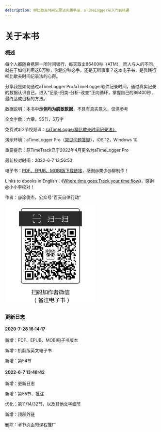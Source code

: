 ```yaml
---
description: 柳比歇夫时间记录法实践手册，aTimeLogger从入门到精通
---
```


# 关于本书

### 概述

每个人都随身携带一所时间银行，每天取出86400秒（ATM），而人与人的不同，就在于如何利用这8万秒，你是分秒必争，还是无所事事？这本电子书，是我践行柳比歇夫时间记录法的心得。

分享我是如何通过aTimeLogger Pro/aTimeLogger软件记录时间，通过真实记录的数据认识自己，进入“记录-归类-分析-改变”正向循环，掌握自己的86400秒，最终达成目标的方法。

数据说明：本书中**示例均为脱敏数据**，不具有真实意义，仅供参考

全文字数：六章，55节，5万字

免费试听2节视频课：[《aTimeLogger柳比歇夫时间记录法》](https://study.163.com/course/courseMain.htm?courseId=1209678842\&share=2\&shareId=400000000640077)

演示环境：aTimeLogger Pro（[常见问题答疑](https://shijian.tujunjie.com/ch06/ch06.47)），iOS 12，Windows 10

重要提示：原TimeTrack已于2022年4月更名为aTimeLogger Pro

最新校对时间：2022-6-7 13:56:53

电子书：[PDF、EPUB、MOBI版下载链接](https://share.weiyun.com/5rv9h5Y)，感谢@栗少@柳制作！

Links to ebooks in English：《[Where time goes:Track your time flow](https://en.shijian.tujunjie.com/)》，感谢@小小李校对！

作者：@涂俊杰，公众号“百天自律行动”

![](.gitbook/assets/about-1.png)

### 更新日志

#### 2020-7-28 16:14:17

新增：PDF、EPUB、MOBI电子书版本

新增：机翻版英文电子书

新增：第54节

#### 2022-6-7 13:48:42

新增：更新日志

新增：第55节、批注

优化：第11/14/32节，以及其他文字细节

新增：顶部外链

删除：章节页面的课程推广
